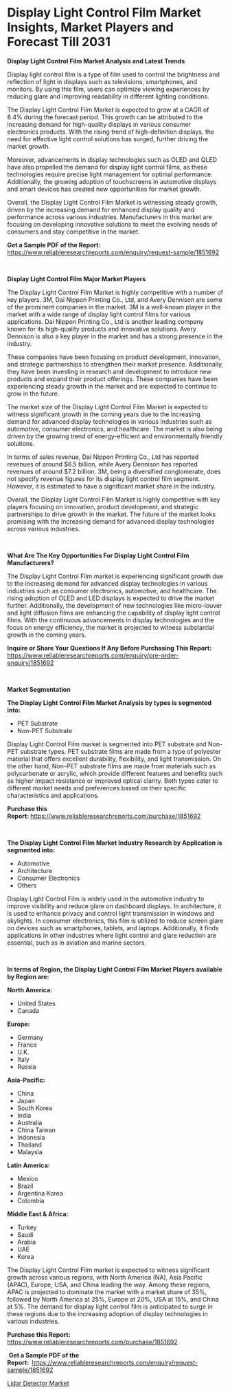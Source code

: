 <p><h1>Display Light Control Film Market Insights, Market Players and Forecast Till 2031</h1></p><p><strong>Display Light Control Film Market Analysis and Latest Trends</strong></p>
<p><p>Display light control film is a type of film used to control the brightness and reflection of light in displays such as televisions, smartphones, and monitors. By using this film, users can optimize viewing experiences by reducing glare and improving readability in different lighting conditions.</p><p>The Display Light Control Film Market is expected to grow at a CAGR of 8.4% during the forecast period. This growth can be attributed to the increasing demand for high-quality displays in various consumer electronics products. With the rising trend of high-definition displays, the need for effective light control solutions has surged, further driving the market growth.</p><p>Moreover, advancements in display technologies such as OLED and QLED have also propelled the demand for display light control films, as these technologies require precise light management for optimal performance. Additionally, the growing adoption of touchscreens in automotive displays and smart devices has created new opportunities for market growth.</p><p>Overall, the Display Light Control Film Market is witnessing steady growth, driven by the increasing demand for enhanced display quality and performance across various industries. Manufacturers in this market are focusing on developing innovative solutions to meet the evolving needs of consumers and stay competitive in the market.</p></p>
<p><strong>Get a Sample PDF of the Report:&nbsp;</strong> <a href="https://www.reliableresearchreports.com/enquiry/request-sample/1851692">https://www.reliableresearchreports.com/enquiry/request-sample/1851692</a></p>
<p>&nbsp;</p>
<p><strong>Display Light Control Film Major Market Players</strong></p>
<p><p>The Display Light Control Film Market is highly competitive with a number of key players. 3M, Dai Nippon Printing Co., Ltd, and Avery Dennison are some of the prominent companies in the market. 3M is a well-known player in the market with a wide range of display light control films for various applications. Dai Nippon Printing Co., Ltd is another leading company known for its high-quality products and innovative solutions. Avery Dennison is also a key player in the market and has a strong presence in the industry.</p><p>These companies have been focusing on product development, innovation, and strategic partnerships to strengthen their market presence. Additionally, they have been investing in research and development to introduce new products and expand their product offerings. These companies have been experiencing steady growth in the market and are expected to continue to grow in the future.</p><p>The market size of the Display Light Control Film Market is expected to witness significant growth in the coming years due to the increasing demand for advanced display technologies in various industries such as automotive, consumer electronics, and healthcare. The market is also being driven by the growing trend of energy-efficient and environmentally friendly solutions.</p><p>In terms of sales revenue, Dai Nippon Printing Co., Ltd has reported revenues of around $6.5 billion, while Avery Dennison has reported revenues of around $7.2 billion. 3M, being a diversified conglomerate, does not specify revenue figures for its display light control film segment. However, it is estimated to have a significant market share in the industry.</p><p>Overall, the Display Light Control Film Market is highly competitive with key players focusing on innovation, product development, and strategic partnerships to drive growth in the market. The future of the market looks promising with the increasing demand for advanced display technologies across various industries.</p></p>
<p>&nbsp;</p>
<p><strong>What Are The Key Opportunities For Display Light Control Film Manufacturers?</strong></p>
<p><p>The Display Light Control Film market is experiencing significant growth due to the increasing demand for advanced display technologies in various industries such as consumer electronics, automotive, and healthcare. The rising adoption of OLED and LED displays is expected to drive the market further. Additionally, the development of new technologies like micro-louver and light diffusion films are enhancing the capability of display light control films. With the continuous advancements in display technologies and the focus on energy efficiency, the market is projected to witness substantial growth in the coming years.</p></p>
<p><strong>Inquire or Share Your Questions If Any Before Purchasing This Report:</strong> <a href="https://www.reliableresearchreports.com/enquiry/pre-order-enquiry/1851692">https://www.reliableresearchreports.com/enquiry/pre-order-enquiry/1851692</a></p>
<p>&nbsp;</p>
<p><strong>Market Segmentation</strong></p>
<p><strong>The Display Light Control Film Market Analysis by types is segmented into:</strong></p>
<p><ul><li>PET Substrate</li><li>Non-PET Substrate</li></ul></p>
<p><p>Display Light Control Film market is segmented into PET substrate and Non-PET substrate types. PET substrate films are made from a type of polyester material that offers excellent durability, flexibility, and light transmission. On the other hand, Non-PET substrate films are made from materials such as polycarbonate or acrylic, which provide different features and benefits such as higher impact resistance or improved optical clarity. Both types cater to different market needs and preferences based on their specific characteristics and applications.</p></p>
<p><strong>Purchase this Report:&nbsp;</strong><a href="https://www.reliableresearchreports.com/purchase/1851692">https://www.reliableresearchreports.com/purchase/1851692</a></p>
<p>&nbsp;</p>
<p><strong>The Display Light Control Film Market Industry Research by Application is segmented into:</strong></p>
<p><ul><li>Automotive</li><li>Architecture</li><li>Consumer Electronics</li><li>Others</li></ul></p>
<p><p>Display Light Control Film is widely used in the automotive industry to improve visibility and reduce glare on dashboard displays. In architecture, it is used to enhance privacy and control light transmission in windows and skylights. In consumer electronics, this film is utilized to reduce screen glare on devices such as smartphones, tablets, and laptops. Additionally, it finds applications in other industries where light control and glare reduction are essential, such as in aviation and marine sectors.</p></p>
<p>&nbsp;</p>
<p><strong>In terms of Region, the Display Light Control Film Market Players available by Region are:</strong></p>
<p>
    <p> <strong> North America: </strong>
        <ul>
            <li>United States</li>
            <li>Canada</li>
        </ul>
        </p> 
    <p> <strong> Europe: </strong>
        <ul>
            <li>Germany</li>
            <li>France</li>
            <li>U.K.</li>
            <li>Italy</li>
            <li>Russia</li>
        </ul>
        </p> 
    <p> <strong> Asia-Pacific: </strong>
        <ul>
            <li>China</li>
            <li>Japan</li>
            <li>South Korea</li>
            <li>India</li>
            <li>Australia</li>
            <li>China Taiwan</li>
            <li>Indonesia</li>
            <li>Thailand</li>
            <li>Malaysia</li>
        </ul>
        </p> 
    <p> <strong> Latin America: </strong>
        <ul>
            <li>Mexico</li>
            <li>Brazil</li>
            <li>Argentina Korea</li>
            <li>Colombia</li>
        </ul>
        </p> 
    <p> <strong> Middle East & Africa: </strong>
        <ul>
            <li>Turkey</li>
            <li>Saudi</li>
            <li>Arabia</li>
            <li>UAE</li>
            <li>Korea</li>
        </ul>
    </p>
    </p>
<p><p>The Display Light Control Film market is expected to witness significant growth across various regions, with North America (NA), Asia Pacific (APAC), Europe, USA, and China leading the way. Among these regions, APAC is projected to dominate the market with a market share of 35%, followed by North America at 25%, Europe at 20%, USA at 15%, and China at 5%. The demand for display light control film is anticipated to surge in these regions due to the increasing adoption of display technologies in various industries.</p></p>
<p><strong>Purchase this Report: </strong><a href="https://www.reliableresearchreports.com/purchase/1851692">https://www.reliableresearchreports.com/purchase/1851692</a></p>
<p>&nbsp;<strong>Get a Sample PDF of the Report:&nbsp;&nbsp;</strong><a href="https://www.reliableresearchreports.com/enquiry/request-sample/1851692">https://www.reliableresearchreports.com/enquiry/request-sample/1851692</a></p>
<p><strong></strong></p>
<p><p><a href="https://github.com/sonuprakash1/Market-Research-Report-List-1/blob/main/lidar-detector-market.md">Lidar Detector Market</a></p></p>